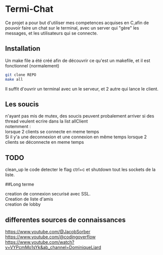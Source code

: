 # Termi-Chat

Ce projet a pour but d'utiliser mes competences acquises en C,afin de pouvoir faire un chat sur le terminal, avec un server qui "gère" les messages, et les utilisateurs qui se connecte. 

## Installation

Un make file a été créé afin de découvrir ce qu'est un makefile, et il est fonctionnel (normalement)

```bash
git clone REPO
make all
```
Il suffit d'ouvrir un terminal avec un le serveur, et 2 autre qui lance le client.

## Les soucis



n'ayant pas mis de mutex, des soucis peuvent probalement arriver si des thread veulent ecrire dans la list allClient  
notemment :  
lorsque 2 clients se connecte en meme temps  
Si il y'a une deconnexion et une connexion en même temps
lorsque 2 clients se déconnecte en meme temps  


## TODO

clean_up le code
detecter le flag ctrl+c et shutdown tout les sockets de la liste.  

##Long terme

creation de connexion securisé avec SSL.  
Creation de liste d'amis  
creation de lobby  


## differentes sources de connaissances

<https://www.youtube.com/@JacobSorber>  
<https://www.youtube.com/@codingoverflow>  
<https://www.youtube.com/watch?v=VYPcmMo1sYk&ab_channel=DominiqueLiard>  
